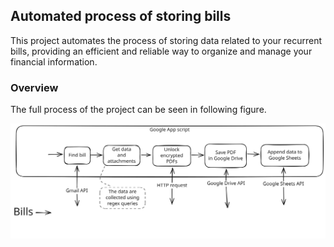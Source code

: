 ## Automated process of storing bills

This project automates the process of storing data related to your recurrent bills, providing an efficient and reliable way to organize and manage your financial information.

### Overview

The full process of the project can be seen in following figure.

![alt text](diagram_bill_automations.svg)
